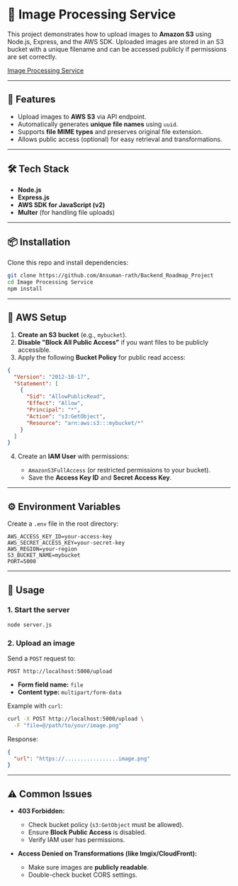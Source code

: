 
# 📂 Image Processing Service

This project demonstrates how to upload images to **Amazon S3** using Node.js, Express, and the AWS SDK. Uploaded images are stored in an S3 bucket with a unique filename and can be accessed publicly if permissions are set correctly.

[Image Processing Service](https://roadmap.sh/projects/image-processing-service)

---

## 🚀 Features

* Upload images to **AWS S3** via API endpoint.
* Automatically generates **unique file names** using `uuid`.
* Supports **file MIME types** and preserves original file extension.
* Allows public access (optional) for easy retrieval and transformations.

---

## 🛠 Tech Stack

* **Node.js**
* **Express.js**
* **AWS SDK for JavaScript (v2)**
* **Multer** (for handling file uploads)

---

## 📦 Installation

Clone this repo and install dependencies:

```bash
git clone https://github.com/Ansuman-rath/Backend_Roadmap_Project
cd Image Processing Service
npm install
```

---

## 🔑 AWS Setup

1. **Create an S3 bucket** (e.g., `mybucket`).
2. **Disable "Block All Public Access"** if you want files to be publicly accessible.
3. Apply the following **Bucket Policy** for public read access:

```json
{
  "Version": "2012-10-17",
  "Statement": [
    {
      "Sid": "AllowPublicRead",
      "Effect": "Allow",
      "Principal": "*",
      "Action": "s3:GetObject",
      "Resource": "arn:aws:s3:::mybucket/*"
    }
  ]
}
```

4. Create an **IAM User** with permissions:

   * `AmazonS3FullAccess` (or restricted permissions to your bucket).
   * Save the **Access Key ID** and **Secret Access Key**.

---

## ⚙️ Environment Variables

Create a `.env` file in the root directory:

```env
AWS_ACCESS_KEY_ID=your-access-key
AWS_SECRET_ACCESS_KEY=your-secret-key
AWS_REGION=your-region
S3_BUCKET_NAME=mybucket
PORT=5000
```

---

## 📝 Usage

### 1. Start the server

```bash
node server.js
```

### 2. Upload an image

Send a `POST` request to:

```
POST http://localhost:5000/upload
```

* **Form field name:** `file`
* **Content type:** `multipart/form-data`

Example with `curl`:

```bash
curl -X POST http://localhost:5000/upload \
  -F "file=@/path/to/your/image.png"
```

Response:

```json
{
  "url": "https://.................image.png"
}
```

---

## ⚠️ Common Issues

* **403 Forbidden:**

  * Check bucket policy (`s3:GetObject` must be allowed).
  * Ensure **Block Public Access** is disabled.
  * Verify IAM user has permissions.

* **Access Denied on Transformations (like Imgix/CloudFront):**

  * Make sure images are **publicly readable**.
  * Double-check bucket CORS settings.

